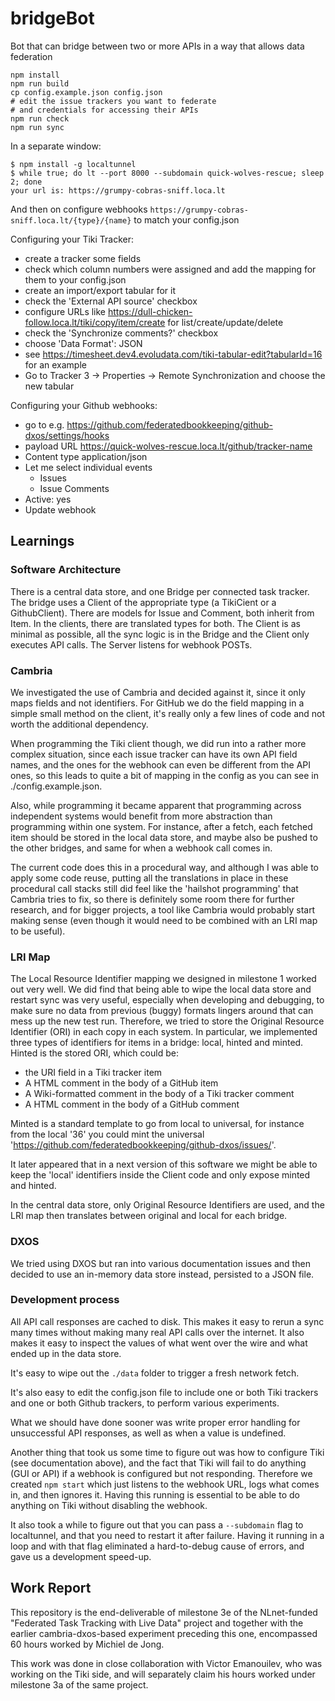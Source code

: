 # bridgeBot
Bot that can bridge between two or more APIs in a way that allows data federation

```
npm install
npm run build
cp config.example.json config.json
# edit the issue trackers you want to federate
# and credentials for accessing their APIs
npm run check
npm run sync
```
In a separate window:
```
$ npm install -g localtunnel
$ while true; do lt --port 8000 --subdomain quick-wolves-rescue; sleep 2; done
your url is: https://grumpy-cobras-sniff.loca.lt
```
And then on configure webhooks `https://grumpy-cobras-sniff.loca.lt/{type}/{name}` to match your config.json


Configuring your Tiki Tracker:
* create a tracker some fields
* check which column numbers were assigned and add the mapping for them to your config.json
* create an import/export tabular for it
* check the 'External API source' checkbox
* configure URLs like https://dull-chicken-follow.loca.lt/tiki/copy/item/create for list/create/update/delete
* check the 'Synchronize comments?' checkbox
* choose 'Data Format': JSON
* see https://timesheet.dev4.evoludata.com/tiki-tabular-edit?tabularId=16 for an example
* Go to Tracker 3 -> Properties -> Remote Synchronization and choose the new tabular

Configuring your Github webhooks:
* go to e.g. https://github.com/federatedbookkeeping/github-dxos/settings/hooks
* payload URL https://quick-wolves-rescue.loca.lt/github/tracker-name
* Content type application/json
* Let me select individual events
  * Issues
  * Issue Comments
* Active: yes
* Update webhook

## Learnings
### Software Architecture
There is a central data store, and one Bridge per connected task tracker.
The bridge uses a Client of the appropriate type (a TikiCient or a GithubClient).
There are models for Issue and Comment, both inherit from Item.
In the clients, there are translated types for both.
The Client is as minimal as possible, all the sync logic is in the Bridge and the Client only executes API calls.
The Server listens for webhook POSTs.

### Cambria
We investigated the use of Cambria and decided against it, since it only maps fields and not identifiers.
For GitHub we do the field mapping in a simple small method on the client, it's really only a few lines of
code and not worth the additional dependency.

When programming the Tiki client though, we did run into a rather more complex situation, since each issue
tracker can have its own API field names, and the ones for the webhook can even be different from the API ones,
so this leads to quite a bit of mapping in the config as you can see in ./config.example.json.

Also, while programming it became apparent that programming across independent systems would benefit from more
abstraction than programming within one system. For instance, after a fetch, each fetched item should be stored
in the local data store, and maybe also be pushed to the other bridges, and same for when a webhook call comes in.

The current code does this in a procedural way, and although I was able to apply some code reuse, putting all the
translations in place in these procedural call stacks still did feel like the 'hailshot programming' that Cambria
tries to fix, so there is definitely some room there for further research, and for bigger projects, a tool like Cambria
would probably start making sense (even though it would need to be combined with an LRI map to be useful).

### LRI Map
The Local Resource Identifier mapping we designed in milestone 1 worked out very well. We did find that being able to
wipe the local data store and restart sync was very useful, especially when developing and debugging, to make sure no
data from previous (buggy) formats lingers around that can mess up the new test run. Therefore, we tried to store the
Original Resource Identifier (ORI) in each copy in each system. In particular, we implemented
three types of identifiers for items in a bridge: local, hinted and minted. Hinted is the stored ORI, which could be:
* the URI field in a Tiki tracker item
* A HTML comment in the body of a GitHub item
* A Wiki-formatted comment in the body of a Tiki tracker comment
* A HTML comment in the body of a GitHub comment

Minted is a standard template to go from local to universal, for instance from the local '36' you could mint
the universal 'https://github.com/federatedbookkeeping/github-dxos/issues/'.

It later appeared that in a next version of this software we might be able to keep the 'local' identifiers inside the Client
code and only expose minted and hinted.

In the central data store, only Original Resource Identifiers are used, and the LRI map then translates between original and local
for each bridge.

### DXOS
We tried using DXOS but ran into various documentation issues and then decided to use an in-memory data store instead, persisted
to a JSON file.

### Development process
All API call responses are cached to disk. This makes it easy to rerun a sync many times without making many real API calls over
the internet. It also makes it easy to inspect the values of what went over the wire and what ended up in the data store.

It's easy to wipe out the `./data` folder to trigger a fresh network fetch.

It's also easy to edit the config.json file to include one or both Tiki trackers and one or both Github trackers, to perform various
experiments.

What we should have done sooner was write proper error handling for unsuccessful API responses, as well as when a value is undefined.

Another thing that took us some time to figure out was how to configure Tiki (see documentation above), and the fact that Tiki will fail
to do anything (GUI or API) if a webhook is configured but not responding. Therefore we created `npm start` which just listens to the
webhook URL, logs what comes in, and then ignores it. Having this running is essential to be able to do anything on Tiki without disabling
the webhook.

It also took a while to figure out that you can pass a `--subdomain` flag to localtunnel, and that you need to restart it after failure.
Having it running in a loop and with that flag eliminated a hard-to-debug cause of errors, and gave us a development speed-up.


## Work Report
This repository is the end-deliverable of milestone 3e of the NLnet-funded "Federated Task Tracking with Live Data" project and together
with the earlier cambria-dxos-based experiment preceding this one, encompassed 60 hours worked by Michiel de Jong.

This work was done in close collaboration with Victor Emanouilev, who was working on the Tiki side, and will separately claim his hours
worked under milestone 3a of the same project.